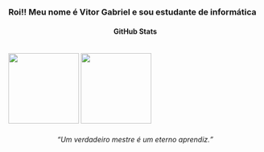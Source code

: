 <div>
  <h3 align="left">Roi!! Meu nome é Vitor Gabriel e sou estudante de informática</h3>  
</div>

<div>
  <h4 align="center">GitHub Stats</h4> <br>
  <img height="140em" src="https://github-readme-stats.vercel.app/api?username=vigmsousa&show_icons=true&theme=radical">
  <img height="140em" src="https://github-readme-stats.vercel.app/api/top-langs/?username=vigmsousa&layout=compact&theme=radical">
</div>

<div>
  <h6 align="center"><i><q>Um verdadeiro mestre é um eterno aprendiz.</i></q></h6>
</div>
